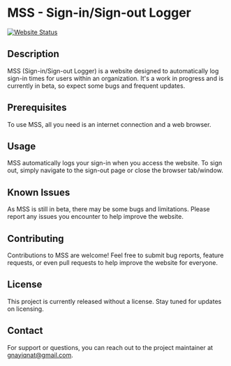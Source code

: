 # MSS - Sign-in/Sign-out Logger

[![Website Status](https://img.shields.io/website-up-down-green-red/http/shields.io.svg)](https://makerspace-seg.pages.dev)

## Description

MSS (Sign-in/Sign-out Logger) is a website designed to automatically log sign-in times for users within an organization. It's a work in progress and is currently in beta, so expect some bugs and frequent updates.

## Prerequisites

To use MSS, all you need is an internet connection and a web browser.

## Usage

MSS automatically logs your sign-in when you access the website. To sign out, simply navigate to the sign-out page or close the browser tab/window.

## Known Issues

As MSS is still in beta, there may be some bugs and limitations. Please report any issues you encounter to help improve the website.

## Contributing

Contributions to MSS are welcome! Feel free to submit bug reports, feature requests, or even pull requests to help improve the website for everyone.

## License

This project is currently released without a license. Stay tuned for updates on licensing.

## Contact

For support or questions, you can reach out to the project maintainer at [gnayiqnat@gmail.com](mailto:gnayiqnat@gmail.com).
